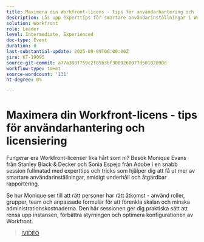 ```yaml
---
title: Maximera din Workfront-licens - tips för användarhantering och licensiering
description: Lås upp experttips för smartare användarinställningar i Workfront, smidigare licenshantering och förbättrad styrning för att maximera värde och effektivitet.
solution: Workfront
role: Leader
level: Intermediate, Experienced
doc-type: Event
duration: 0
last-substantial-update: 2025-09-09T00:00:00Z
jira: KT-19095
source-git-commit: a77a388f759c2f85b3bf3000260077d50102090d
workflow-type: tm+mt
source-wordcount: '131'
ht-degree: 0%

---
```



# Maximera din Workfront-licens - tips för användarhantering och licensiering

Fungerar era Workfront-licenser lika hårt som ni? Besök Monique Evans från Stanley Black &amp; Decker och Sonia Espejo från Adobe i en snabb session fullmatad med experttips och tricks som hjälper dig att få ut mer av smartare användarinställningar, smidigt underhåll och åtgärdbar rapportering.

Se hur Monique ser till att rätt personer har rätt åtkomst - använd roller, grupper, team och anpassade formulär för att förenkla skalan och minska administrationskostnaderna. Den här sessionen ger dig praktiska sätt att rensa upp instansen, förbättra styrningen och optimera konfigurationen av Workfront.

>[!VIDEO](https://video.tv.adobe.com/v/3473945/?learn=on&enablevpops)

